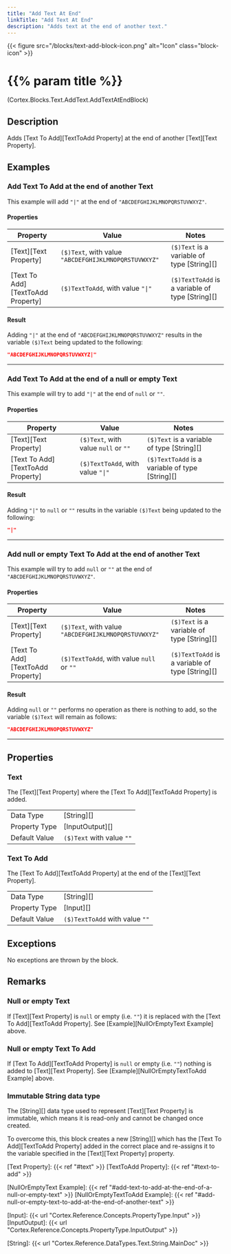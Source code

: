 ```yaml
---
title: "Add Text At End"
linkTitle: "Add Text At End"
description: "Adds text at the end of another text."
---
```


{{< figure src="/blocks/text-add-block-icon.png" alt="Icon" class="block-icon" >}}

# {{% param title %}}

<p class="namespace">(Cortex.Blocks.Text.AddText.AddTextAtEndBlock)</p>

## Description

Adds [Text To Add][TextToAdd Property] at the end of another [Text][Text Property].

## Examples

### Add Text To Add at the end of another Text

This example will add `"|"` at the end of `"ABCDEFGHIJKLMNOPQRSTUVWXYZ"`.

#### Properties

| Property           | Value                     | Notes                                    |
|--------------------|---------------------------|------------------------------------------|
| [Text][Text Property] | `($)Text`, with value `"ABCDEFGHIJKLMNOPQRSTUVWXYZ"` | `($)Text` is a variable of type [String][] |
| [Text To Add][TextToAdd Property] | `($)TextToAdd`, with value `"\|"` | `($)TextToAdd` is a variable of type [String][] |

#### Result

Adding `"|"` at the end of `"ABCDEFGHIJKLMNOPQRSTUVWXYZ"` results in the variable `($)Text` being updated to the following:

```json
"ABCDEFGHIJKLMNOPQRSTUVWXYZ|"
```

***

### Add Text To Add at the end of a null or empty Text

This example will try to add `"|"` at the end of `null` or `""`.

#### Properties

| Property           | Value                     | Notes                                    |
|--------------------|---------------------------|------------------------------------------|
| [Text][Text Property] | `($)Text`, with value `null` or `""` | `($)Text` is a variable of type [String][] |
| [Text To Add][TextToAdd Property] | `($)TextToAdd`, with value `"\|"` | `($)TextToAdd` is a variable of type [String][] |

#### Result

Adding `"|"` to `null` or `""` results in the variable `($)Text` being updated to the following:

```json
"|"
```

***

### Add null or empty Text To Add at the end of another Text

This example will try to add `null` or `""` at the end of `"ABCDEFGHIJKLMNOPQRSTUVWXYZ"`.

#### Properties

| Property           | Value                     | Notes                                    |
|--------------------|---------------------------|------------------------------------------|
| [Text][Text Property] | `($)Text`, with value `"ABCDEFGHIJKLMNOPQRSTUVWXYZ"` | `($)Text` is a variable of type [String][] |
| [Text To Add][TextToAdd Property] | `($)TextToAdd`, with value `null` or `""` | `($)TextToAdd` is a variable of type [String][] |

#### Result

Adding `null` or `""` performs no operation as there is nothing to add, so the variable `($)Text` will remain as follows:

```json
"ABCDEFGHIJKLMNOPQRSTUVWXYZ"
```

***

## Properties

### Text

The [Text][Text Property] where the [Text To Add][TextToAdd Property] is added.  
  
| | |
|--------------------|---------------------------|
| Data Type | [String][] |
| Property Type | [InputOutput][] |
| Default Value | `($)Text` with value `""` |

### Text To Add

The [Text To Add][TextToAdd Property] at the end of the [Text][Text Property].

| | |
|--------------------|---------------------------|
| Data Type | [String][] |
| Property Type | [Input][] |
| Default Value | `($)TextToAdd` with value `""` |

## Exceptions

No exceptions are thrown by the block.

## Remarks

### Null or empty Text

If [Text][Text Property] is `null` or empty (i.e. `""`) it is replaced with the [Text To Add][TextToAdd Property]. See [Example][NullOrEmptyText Example] above.

### Null or empty Text To Add

If [Text To Add][TextToAdd Property] is `null` or empty (i.e. `""`) nothing is added to [Text][Text Property]. See [Example][NullOrEmptyTextToAdd Example] above.

### Immutable String data type

The [String][] data type used to represent [Text][Text Property] is immutable, which means it is read-only and cannot be changed once created.

To overcome this, this block creates a new [String][] which has the [Text To Add][TextToAdd Property] added in the correct place and re-assigns it to the variable specified in the [Text][Text Property] property.

[Text Property]: {{< ref "#text" >}}
[TextToAdd Property]: {{< ref "#text-to-add" >}}

[NullOrEmptyText Example]: {{< ref "#add-text-to-add-at-the-end-of-a-null-or-empty-text" >}}
[NullOrEmptyTextToAdd Example]: {{< ref "#add-null-or-empty-text-to-add-at-the-end-of-another-text" >}}

[Input]: {{< url "Cortex.Reference.Concepts.PropertyType.Input" >}}
[InputOutput]: {{< url "Cortex.Reference.Concepts.PropertyType.InputOutput" >}}

[String]: {{< url "Cortex.Reference.DataTypes.Text.String.MainDoc" >}}
